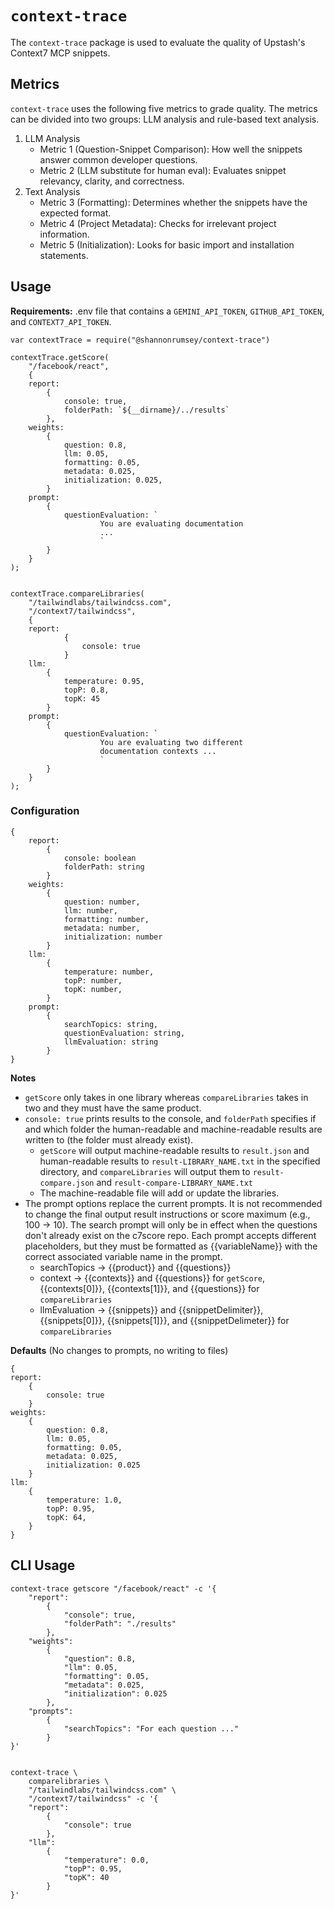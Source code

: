 # `context-trace`

The `context-trace` package is used to evaluate the quality of Upstash's Context7 MCP snippets.

## Metrics
`context-trace` uses the following five metrics to grade quality. The metrics can be divided into two groups: LLM analysis and rule-based text analysis.
1. LLM Analysis
    * Metric 1 (Question-Snippet Comparison): How well the snippets answer common developer questions.
    * Metric 2 (LLM substitute for human eval): Evaluates snippet relevancy, clarity, and correctness. 
2. Text Analysis
    * Metric 3 (Formatting): Determines whether the snippets have the expected format. 
    * Metric 4 (Project Metadata): Checks for irrelevant project information.
    * Metric 5 (Initialization): Looks for basic import and installation statements.

## Usage
**Requirements:** .env file that contains a `GEMINI_API_TOKEN`, `GITHUB_API_TOKEN`, and `CONTEXT7_API_TOKEN`.

```
var contextTrace = require("@shannonrumsey/context-trace") 

contextTrace.getScore(
    "/facebook/react", 
    { 
    report: 
        {
            console: true,
            folderPath: `${__dirname}/../results`
        },
    weights: 
        {
            question: 0.8,
            llm: 0.05,
            formatting: 0.05,
            metadata: 0.025,
            initialization: 0.025,
        }
    prompt:
        {
            questionEvaluation: `
                    You are evaluating documentation 
                    ...
                    `
        }
    }
);


contextTrace.compareLibraries(
    "/tailwindlabs/tailwindcss.com",
    "/context7/tailwindcss",
    {
    report:
            {
                console: true
            }
    llm:
        {
            temperature: 0.95,
            topP: 0.8,
            topK: 45
        }
    prompt:
        {   
            questionEvaluation: `
                    You are evaluating two different 
                    documentation contexts ...
                    `
        }
    }
);
```

### Configuration
```
{
    report: 
        {
            console: boolean
            folderPath: string
        } 
    weights: 
        {
            question: number,
            llm: number,
            formatting: number,
            metadata: number,
            initialization: number
        } 
    llm:
        {
            temperature: number,
            topP: number,
            topK: number,
        }
    prompt:
        {
            searchTopics: string,
            questionEvaluation: string,
            llmEvaluation: string
        }
}
```

**Notes**
* `getScore` only takes in one library whereas `compareLibraries` takes in two and they must have the same product.
* `console: true` prints results to the console, and `folderPath` specifies if and which folder the human-readable and machine-readable results are written to (the folder must already exist).
    * `getScore` will output machine-readable results to `result.json` and human-readable results to `result-LIBRARY_NAME.txt` in the specified directory, and `compareLibraries` will output them to `result-compare.json` and `result-compare-LIBRARY_NAME.txt`
    * The machine-readable file will add or update the libraries.
* The prompt options replace the current prompts. It is not recommended to change the final output result instructions or score maximum (e.g., 100 -> 10). The search prompt will only be in effect when the questions don't already exist on the c7score repo. Each prompt accepts different placeholders, but they must be formatted as {{variableName}} with the correct associated variable name in the prompt. 
    * searchTopics -> {{product}} and {{questions}}
    * context -> {{contexts}} and {{questions}} for `getScore`, {{contexts[0]}}, {{contexts[1]}}, and {{questions}} for `compareLibraries`
    * llmEvaluation -> {{snippets}} and {{snippetDelimiter}}, {{snippets[0]}}, {{snippets[1]}}, and {{snippetDelimeter}} for `compareLibraries`

**Defaults** (No changes to prompts, no writing to files)

    {
    report: 
        {
            console: true
        } 
    weights: 
        {
            question: 0.8,
            llm: 0.05,
            formatting: 0.05,
            metadata: 0.025,
            initialization: 0.025
        } 
    llm:
        {
            temperature: 1.0,
            topP: 0.95,
            topK: 64,
        }
    }

## CLI Usage

```
context-trace getscore "/facebook/react" -c '{
    "report":
        {
            "console": true,
            "folderPath": "./results"
        },
    "weights":
        {
            "question": 0.8,
            "llm": 0.05,
            "formatting": 0.05,
            "metadata": 0.025,
            "initialization": 0.025 
        },
    "prompts":
        {
            "searchTopics": "For each question ..."
        }
}'


context-trace \ 
    comparelibraries \ 
    "/tailwindlabs/tailwindcss.com" \ 
    "/context7/tailwindcss" -c '{
    "report": 
        {
            "console": true
        },
    "llm": 
        {
            "temperature": 0.0,
            "topP": 0.95,
            "topK": 40
        }
}'
```